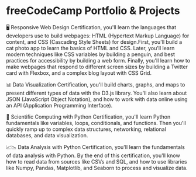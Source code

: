 # freeCodeCamp Portfolio & Projects

🖥️ Responsive Web Design Certification, you'll learn the languages that developers use to build webpages: HTML (Hypertext Markup Language) for content, and CSS (Cascading Style Sheets) for design.First, you'll build a cat photo app to learn the basics of HTML and CSS. Later, you'll learn modern techniques like CSS variables by building a penguin, and best practices for accessibility by building a web form. Finally, you'll learn how to make webpages that respond to different screen sizes by building a Twitter card with Flexbox, and a complex blog layout with CSS Grid.

📊 Data Visualization Certification, you'll build charts, graphs, and maps to present different types of data with the D3.js library. You'll also learn about JSON (JavaScript Object Notation), and how to work with data online using an API (Application Programming Interface).

🐍 Scientific Computing with Python Certification, you'll learn Python fundamentals like variables, loops, conditionals, and functions. Then you'll quickly ramp up to complex data structures, networking, relational databases, and data visualization.

📈📉 Data Analysis with Python Certification, you'll learn the fundamentals of data analysis with Python. By the end of this certification, you'll know how to read data from sources like CSVs and SQL, and how to use libraries like Numpy, Pandas, Matplotlib, and Seaborn to process and visualize data.
